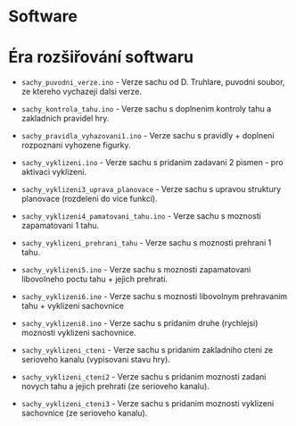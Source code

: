 ﻿# Software




# Éra rozšiřování softwaru

* `sachy_puvodni_verze.ino`            - Verze sachu od D. Truhlare, puvodni soubor, ze ktereho vychazeji dalsi verze. 

* `sachy_kontrola_tahu.ino`            - Verze sachu s doplnenim kontroly tahu a zakladnich pravidel hry. 

* `sachy_pravidla_vyhazovani1.ino`     - Verze sachu s pravidly + doplneni rozpoznani vyhozene figurky. 

* `sachy_vyklizeni.ino`                - Verze sachu s pridanim zadavani 2 pismen - pro aktivaci vyklizeni.

* `sachy_vyklizeni3_uprava_planovace`  - Verze sachu s upravou struktury planovace (rozdeleni do vice funkcí).

* `sachy_vyklizeni4_pamatovani_tahu.ino` - Verze sachu s moznosti zapamatovani 1 tahu.

* `sachy_vyklizeni_prehrani_tahu`      - Verze sachu s moznosti prehrani 1 tahu.

* `sachy_vyklizeni5.ino`               - Verze sachu s moznosti zapamatovani libovolneho poctu tahu + jejich prehrati.

* `sachy_vyklizeni6.ino`               - Verze sachu s moznosti libovolnym prehravanim tahu + vyklizeni sachovnice

* `sachy_vyklizeni8.ino`               - Verze sachu s pridanim druhe (rychlejsi) moznosti vyklizeni sachovnice.

* `sachy_vyklizeni_cteni`              - Verze sachu s pridanim zakladniho cteni ze serioveho kanalu (vypisovani stavu hry).

* `sachy_vyklizeni_cteni2`             - Verze sachu s pridanim moznosti zadani novych tahu a jejich prehrati (ze serioveho kanalu).

* `sachy_vyklizeni_cteni3`             - Verze sachu s pridanim moznosti vyklizeni sachovnice (ze serioveho kanalu).


